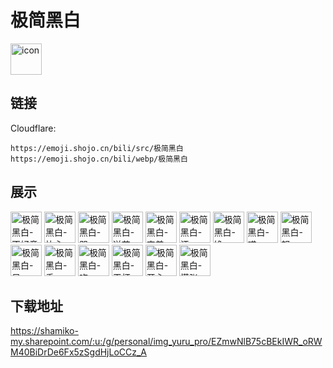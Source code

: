 # 极简黑白
<img src="https://emoji.shojo.cn/bili/src/极简黑白/icon.png" width="50" height="50" alt="icon">

## 链接
Cloudflare:
```
https://emoji.shojo.cn/bili/src/极简黑白
https://emoji.shojo.cn/bili/webp/极简黑白
```
## 展示
<img src="https://emoji.shojo.cn/bili/src/极简黑白/极简黑白-不好意思.png" width="50" height="50" alt="极简黑白-不好意思">
<img src="https://emoji.shojo.cn/bili/src/极简黑白/极简黑白-比心.png" width="50" height="50" alt="极简黑白-比心">
<img src="https://emoji.shojo.cn/bili/src/极简黑白/极简黑白-哭.png" width="50" height="50" alt="极简黑白-哭">
<img src="https://emoji.shojo.cn/bili/src/极简黑白/极简黑白-送花.png" width="50" height="50" alt="极简黑白-送花">
<img src="https://emoji.shojo.cn/bili/src/极简黑白/极简黑白-害羞.png" width="50" height="50" alt="极简黑白-害羞">
<img src="https://emoji.shojo.cn/bili/src/极简黑白/极简黑白-汗.png" width="50" height="50" alt="极简黑白-汗">
<img src="https://emoji.shojo.cn/bili/src/极简黑白/极简黑白-馋.png" width="50" height="50" alt="极简黑白-馋">
<img src="https://emoji.shojo.cn/bili/src/极简黑白/极简黑白-喵.png" width="50" height="50" alt="极简黑白-喵">
<img src="https://emoji.shojo.cn/bili/src/极简黑白/极简黑白-怒.png" width="50" height="50" alt="极简黑白-怒">
<img src="https://emoji.shojo.cn/bili/src/极简黑白/极简黑白-呆.png" width="50" height="50" alt="极简黑白-呆">
<img src="https://emoji.shojo.cn/bili/src/极简黑白/极简黑白-秃.png" width="50" height="50" alt="极简黑白-秃">
<img src="https://emoji.shojo.cn/bili/src/极简黑白/极简黑白-吃.png" width="50" height="50" alt="极简黑白-吃">
<img src="https://emoji.shojo.cn/bili/src/极简黑白/极简黑白-干杯.png" width="50" height="50" alt="极简黑白-干杯">
<img src="https://emoji.shojo.cn/bili/src/极简黑白/极简黑白-开心.png" width="50" height="50" alt="极简黑白-开心">
<img src="https://emoji.shojo.cn/bili/src/极简黑白/极简黑白-慌张.png" width="50" height="50" alt="极简黑白-慌张">

## 下载地址

https://shamiko-my.sharepoint.com/:u:/g/personal/img_yuru_pro/EZmwNlB75cBEkIWR_oRWM40BiDrDe6Fx5zSgdHjLoCCz_A